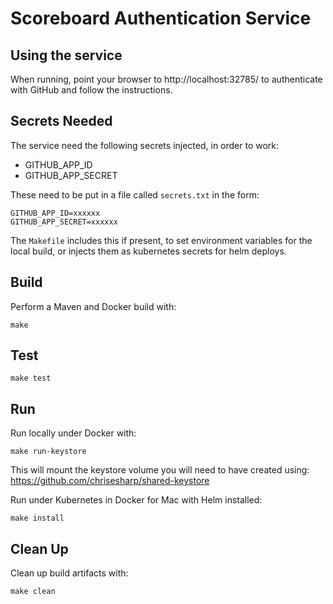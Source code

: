 
# Scoreboard Authentication Service

## Using the service

When running, point your browser to http://localhost:32785/ to authenticate with 
GitHub and follow the instructions.

## Secrets Needed

The service need the following secrets injected, in order to work:
* GITHUB_APP_ID
* GITHUB_APP_SECRET

These need to be put in a file called `secrets.txt` in the form:
```
GITHUB_APP_ID=xxxxxx
GITHUB_APP_SECRET=xxxxxx
```

The `Makefile` includes this if present, to set environment variables for the local build, or injects them as kubernetes secrets for helm deploys.

## Build

Perform a Maven and Docker build with:
```
make
```

## Test

```
make test
```

## Run

Run locally under Docker with:
```
make run-keystore
```
This will mount the keystore volume you will need to have created using:
https://github.com/chrisesharp/shared-keystore 

Run under Kubernetes in Docker for Mac with Helm installed:
```
make install
```

## Clean Up

Clean up build artifacts with:
```
make clean
```

